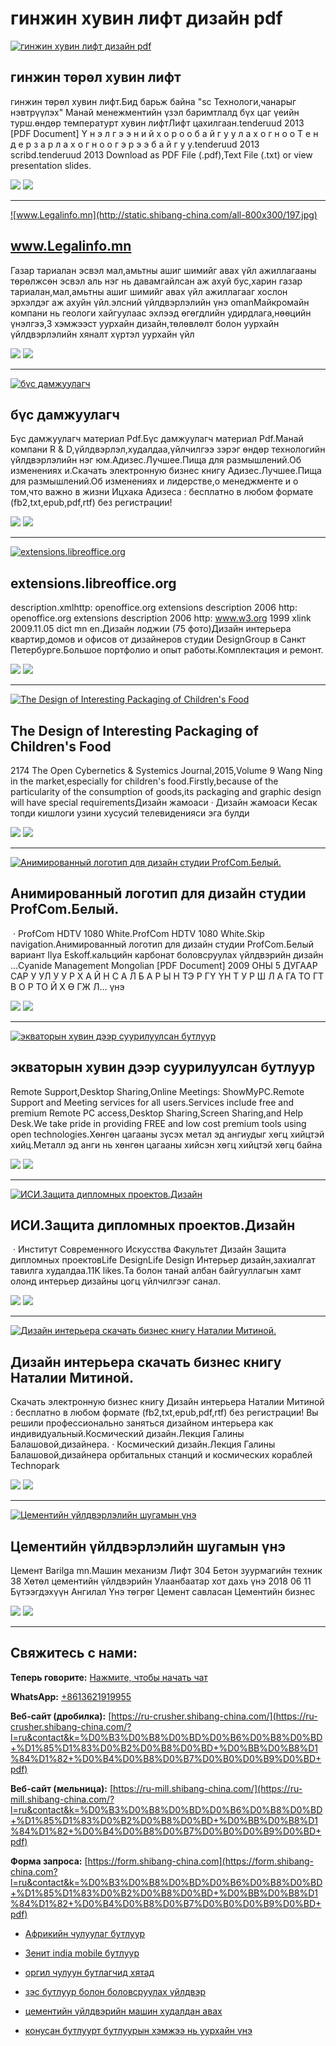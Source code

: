 # гинжин хувин лифт дизайн pdf

<a href="https://swt.shibang-china.com/?l=ru&img&k=%D0%B3%D0%B8%D0%BD%D0%B6%D0%B8%D0%BD+%D1%85%D1%83%D0%B2%D0%B8%D0%BD+%D0%BB%D0%B8%D1%84%D1%82+%D0%B4%D0%B8%D0%B7%D0%B0%D0%B9%D0%BD+pdf" target="_blank">![гинжин хувин лифт дизайн pdf](http://static.shibang-china.com/all-800x300/1190.jpg)</a>

## гинжин төрөл хувин лифт
гинжин төрөл хувин лифт.Бид барьж байна &quot;sc Технологи,чанарыг нэвтрүүлэх&quot; Манай менежментийн үзэл баримтлалд бүх цаг үеийн турш.өндөр температурт хувин лифтЛифт цахилгаан.tenderuud 2013 [PDF Document] Ү н э л г э э н и й х о р о о б а й г у у л а х о г н о о Т е н д е р з а р л а х о г н о о г э р э э б а й г у у.tenderuud 2013 scribd.tenderuud 2013 Download as PDF File (.pdf),Text File (.txt) or view presentation slides.


<a href="https://whatsapp.shibangsoft.com/WhatsApp.php" target="_blank" title="WhatsApp">![](http://static.shibang-china.com/icon/whatsapp.png)</a> <a href="https://swt.shibang-china.com/?l=ru&icon&k=%D0%B3%D0%B8%D0%BD%D0%B6%D0%B8%D0%BD+%D1%85%D1%83%D0%B2%D0%B8%D0%BD+%D0%BB%D0%B8%D1%84%D1%82+%D0%B4%D0%B8%D0%B7%D0%B0%D0%B9%D0%BD+pdf" target="_blank">![](http://static.shibang-china.com/icon/chat-ru.png)</a>

---

<a href="https://swt.shibang-china.com/?l=ru&img&k=%D0%B3%D0%B8%D0%BD%D0%B6%D0%B8%D0%BD+%D1%85%D1%83%D0%B2%D0%B8%D0%BD+%D0%BB%D0%B8%D1%84%D1%82+%D0%B4%D0%B8%D0%B7%D0%B0%D0%B9%D0%BD+pdf" target="_blank">![www.Legalinfo.mn](http://static.shibang-china.com/all-800x300/197.jpg)</a>

## www.Legalinfo.mn
Газар тариалан эсвэл мал,амьтны ашиг шимийг авах үйл ажиллагааны төрөлжсөн эсвэл аль нэг нь давамгайлсан аж ахуй бус,харин газар тариалан,мал,амьтны ашиг шимийг авах үйл ажиллагааг хослон эрхэлдэг аж ахуйн үйл.элсний үйлдвэрлэлийн үнэ omanМайкромайн компани нь геологи хайгуулаас эхлээд өгөгдлийн удирдлага,нөөцийн үнэлгээ,3 хэмжээст уурхайн дизайн,төлөвлөлт болон уурхайн үйлдвэрлэлийн хяналт хүртэл уурхайн үйл


<a href="https://whatsapp.shibangsoft.com/WhatsApp.php" target="_blank" title="WhatsApp">![](http://static.shibang-china.com/icon/whatsapp.png)</a> <a href="https://swt.shibang-china.com/?l=ru&icon&k=%D0%B3%D0%B8%D0%BD%D0%B6%D0%B8%D0%BD+%D1%85%D1%83%D0%B2%D0%B8%D0%BD+%D0%BB%D0%B8%D1%84%D1%82+%D0%B4%D0%B8%D0%B7%D0%B0%D0%B9%D0%BD+pdf" target="_blank">![](http://static.shibang-china.com/icon/chat-ru.png)</a>

---

<a href="https://swt.shibang-china.com/?l=ru&img&k=%D0%B3%D0%B8%D0%BD%D0%B6%D0%B8%D0%BD+%D1%85%D1%83%D0%B2%D0%B8%D0%BD+%D0%BB%D0%B8%D1%84%D1%82+%D0%B4%D0%B8%D0%B7%D0%B0%D0%B9%D0%BD+pdf" target="_blank">![бүс дамжуулагч](http://static.shibang-china.com/all-800x300/290.jpg)</a>

## бүс дамжуулагч
Бүс дамжуулагч материал Pdf.Бүс дамжуулагч материал Pdf.Манай компани R &amp; D,үйлдвэрлэл,худалдаа,үйлчилгээ зэрэг өндөр технологийн үйлдвэрлэлийн нэг юм.Адизес.Лучшее.Пища для размышлений.Об изменениях и.Скачать электронную бизнес книгу Адизес.Лучшее.Пища для размышлений.Об изменениях и лидерстве,о менеджменте и о том,что важно в жизни Ицхака Адизеса : бесплатно в любом формате (fb2,txt,epub,pdf,rtf) без регистрации!


<a href="https://whatsapp.shibangsoft.com/WhatsApp.php" target="_blank" title="WhatsApp">![](http://static.shibang-china.com/icon/whatsapp.png)</a> <a href="https://swt.shibang-china.com/?l=ru&icon&k=%D0%B3%D0%B8%D0%BD%D0%B6%D0%B8%D0%BD+%D1%85%D1%83%D0%B2%D0%B8%D0%BD+%D0%BB%D0%B8%D1%84%D1%82+%D0%B4%D0%B8%D0%B7%D0%B0%D0%B9%D0%BD+pdf" target="_blank">![](http://static.shibang-china.com/icon/chat-ru.png)</a>

---

<a href="https://swt.shibang-china.com/?l=ru&img&k=%D0%B3%D0%B8%D0%BD%D0%B6%D0%B8%D0%BD+%D1%85%D1%83%D0%B2%D0%B8%D0%BD+%D0%BB%D0%B8%D1%84%D1%82+%D0%B4%D0%B8%D0%B7%D0%B0%D0%B9%D0%BD+pdf" target="_blank">![extensions.libreoffice.org](http://static.shibang-china.com/all-800x300/767.jpg)</a>

## extensions.libreoffice.org
description.xmlhttp: openoffice.org extensions description 2006 http: openoffice.org extensions description 2006 http: www.w3.org 1999 xlink 2009.11.05 dict mn en.Дизайн лоджии (75 фото)Дизайн интерьера квартир,домов и офисов от дизайнеров студии DesignGroup в Санкт Петербурге.Большое портфолио и опыт работы.Комплектация и ремонт.


<a href="https://whatsapp.shibangsoft.com/WhatsApp.php" target="_blank" title="WhatsApp">![](http://static.shibang-china.com/icon/whatsapp.png)</a> <a href="https://swt.shibang-china.com/?l=ru&icon&k=%D0%B3%D0%B8%D0%BD%D0%B6%D0%B8%D0%BD+%D1%85%D1%83%D0%B2%D0%B8%D0%BD+%D0%BB%D0%B8%D1%84%D1%82+%D0%B4%D0%B8%D0%B7%D0%B0%D0%B9%D0%BD+pdf" target="_blank">![](http://static.shibang-china.com/icon/chat-ru.png)</a>

---

<a href="https://swt.shibang-china.com/?l=ru&img&k=%D0%B3%D0%B8%D0%BD%D0%B6%D0%B8%D0%BD+%D1%85%D1%83%D0%B2%D0%B8%D0%BD+%D0%BB%D0%B8%D1%84%D1%82+%D0%B4%D0%B8%D0%B7%D0%B0%D0%B9%D0%BD+pdf" target="_blank">![The Design of Interesting Packaging of Children's Food](http://static.shibang-china.com/all-800x300/322.jpg)</a>

## The Design of Interesting Packaging of Children's Food
2174 The Open Cybernetics &amp; Systemics Journal,2015,Volume 9 Wang Ning in the market,especially for children's food.Firstly,because of the particularity of the consumption of goods,its packaging and graphic design will have special requirementsДизайн жамоаси&nbsp;&#0183;&#32;Дизайн жамоаси Кесак топди кишлоги узини хусусий телевиденияси эга булди


<a href="https://whatsapp.shibangsoft.com/WhatsApp.php" target="_blank" title="WhatsApp">![](http://static.shibang-china.com/icon/whatsapp.png)</a> <a href="https://swt.shibang-china.com/?l=ru&icon&k=%D0%B3%D0%B8%D0%BD%D0%B6%D0%B8%D0%BD+%D1%85%D1%83%D0%B2%D0%B8%D0%BD+%D0%BB%D0%B8%D1%84%D1%82+%D0%B4%D0%B8%D0%B7%D0%B0%D0%B9%D0%BD+pdf" target="_blank">![](http://static.shibang-china.com/icon/chat-ru.png)</a>

---

<a href="https://swt.shibang-china.com/?l=ru&img&k=%D0%B3%D0%B8%D0%BD%D0%B6%D0%B8%D0%BD+%D1%85%D1%83%D0%B2%D0%B8%D0%BD+%D0%BB%D0%B8%D1%84%D1%82+%D0%B4%D0%B8%D0%B7%D0%B0%D0%B9%D0%BD+pdf" target="_blank">![Анимированный логотип для дизайн студии ProfCom.Белый.](http://static.shibang-china.com/all-800x300/257.jpg)</a>

## Анимированный логотип для дизайн студии ProfCom.Белый.
&nbsp;&#0183;&#32;ProfCom HDTV 1080 White.ProfCom HDTV 1080 White.Skip navigation.Анимированный логотип для дизайн студии ProfCom.Белый вариант Ilya Eskoff.кальцийн карбонат боловсруулах үйлдвэрийн дизайн …Cyanide Management Mongolian [PDF Document] 2009 ОНЫ 5 ДУГААР САР У УЛ У У Р Х А Й Н С А Л Б А Р Ы Н ТЭ Р ГҮ ҮН Т У Р Ш Л А ГА ТО ГТ В О Р ТО Й Х Ө ГЖ Л… үнэ


<a href="https://whatsapp.shibangsoft.com/WhatsApp.php" target="_blank" title="WhatsApp">![](http://static.shibang-china.com/icon/whatsapp.png)</a> <a href="https://swt.shibang-china.com/?l=ru&icon&k=%D0%B3%D0%B8%D0%BD%D0%B6%D0%B8%D0%BD+%D1%85%D1%83%D0%B2%D0%B8%D0%BD+%D0%BB%D0%B8%D1%84%D1%82+%D0%B4%D0%B8%D0%B7%D0%B0%D0%B9%D0%BD+pdf" target="_blank">![](http://static.shibang-china.com/icon/chat-ru.png)</a>

---

<a href="https://swt.shibang-china.com/?l=ru&img&k=%D0%B3%D0%B8%D0%BD%D0%B6%D0%B8%D0%BD+%D1%85%D1%83%D0%B2%D0%B8%D0%BD+%D0%BB%D0%B8%D1%84%D1%82+%D0%B4%D0%B8%D0%B7%D0%B0%D0%B9%D0%BD+pdf" target="_blank">![экваторын хувин дээр суурилуулсан бутлуур](http://static.shibang-china.com/all-800x300/1459.jpg)</a>

## экваторын хувин дээр суурилуулсан бутлуур
Remote Support,Desktop Sharing,Online Meetings: ShowMyPC.Remote Support and Meeting services for all users.Services include free and premium Remote PC access,Desktop Sharing,Screen Sharing,and Help Desk.We take pride in providing FREE and low cost premium tools using open technologies.Хөнгөн цагааны зүсэх метал эд ангиудыг хөгц хийцтэй хийц.Металл эд анги нь хөнгөн цагааны хийсэн хөгц хийцтэй хөгц байна


<a href="https://whatsapp.shibangsoft.com/WhatsApp.php" target="_blank" title="WhatsApp">![](http://static.shibang-china.com/icon/whatsapp.png)</a> <a href="https://swt.shibang-china.com/?l=ru&icon&k=%D0%B3%D0%B8%D0%BD%D0%B6%D0%B8%D0%BD+%D1%85%D1%83%D0%B2%D0%B8%D0%BD+%D0%BB%D0%B8%D1%84%D1%82+%D0%B4%D0%B8%D0%B7%D0%B0%D0%B9%D0%BD+pdf" target="_blank">![](http://static.shibang-china.com/icon/chat-ru.png)</a>

---

<a href="https://swt.shibang-china.com/?l=ru&img&k=%D0%B3%D0%B8%D0%BD%D0%B6%D0%B8%D0%BD+%D1%85%D1%83%D0%B2%D0%B8%D0%BD+%D0%BB%D0%B8%D1%84%D1%82+%D0%B4%D0%B8%D0%B7%D0%B0%D0%B9%D0%BD+pdf" target="_blank">![ИСИ.Защита дипломных проектов.Дизайн](http://static.shibang-china.com/all-800x300/912.jpg)</a>

## ИСИ.Защита дипломных проектов.Дизайн
&nbsp;&#0183;&#32;Институт Современного Искусства Факультет Дизайн Защита дипломных проектовLife DesignLife Design Интерьер дизайн,захиалгат тавилга худалдаа.11K likes.Та болон танай албан байгууллагын хамт олонд интерьер дизайны цогц үйлчилгээг санал.


<a href="https://whatsapp.shibangsoft.com/WhatsApp.php" target="_blank" title="WhatsApp">![](http://static.shibang-china.com/icon/whatsapp.png)</a> <a href="https://swt.shibang-china.com/?l=ru&icon&k=%D0%B3%D0%B8%D0%BD%D0%B6%D0%B8%D0%BD+%D1%85%D1%83%D0%B2%D0%B8%D0%BD+%D0%BB%D0%B8%D1%84%D1%82+%D0%B4%D0%B8%D0%B7%D0%B0%D0%B9%D0%BD+pdf" target="_blank">![](http://static.shibang-china.com/icon/chat-ru.png)</a>

---

<a href="https://swt.shibang-china.com/?l=ru&img&k=%D0%B3%D0%B8%D0%BD%D0%B6%D0%B8%D0%BD+%D1%85%D1%83%D0%B2%D0%B8%D0%BD+%D0%BB%D0%B8%D1%84%D1%82+%D0%B4%D0%B8%D0%B7%D0%B0%D0%B9%D0%BD+pdf" target="_blank">![Дизайн интерьера скачать бизнес книгу Наталии Митиной.](http://static.shibang-china.com/all-800x300/357.jpg)</a>

## Дизайн интерьера скачать бизнес книгу Наталии Митиной.
Скачать электронную бизнес книгу Дизайн интерьера Наталии Митиной : бесплатно в любом формате (fb2,txt,epub,pdf,rtf) без регистрации! Вы решили профессионально заняться дизайном интерьера как индивидуальный.Космический дизайн.Лекция Галины Балашовой,дизайнера.&nbsp;&#0183;&#32;Космический дизайн.Лекция Галины Балашовой,дизайнера орбитальных станций и космических кораблей Technopark


<a href="https://whatsapp.shibangsoft.com/WhatsApp.php" target="_blank" title="WhatsApp">![](http://static.shibang-china.com/icon/whatsapp.png)</a> <a href="https://swt.shibang-china.com/?l=ru&icon&k=%D0%B3%D0%B8%D0%BD%D0%B6%D0%B8%D0%BD+%D1%85%D1%83%D0%B2%D0%B8%D0%BD+%D0%BB%D0%B8%D1%84%D1%82+%D0%B4%D0%B8%D0%B7%D0%B0%D0%B9%D0%BD+pdf" target="_blank">![](http://static.shibang-china.com/icon/chat-ru.png)</a>

---

<a href="https://swt.shibang-china.com/?l=ru&img&k=%D0%B3%D0%B8%D0%BD%D0%B6%D0%B8%D0%BD+%D1%85%D1%83%D0%B2%D0%B8%D0%BD+%D0%BB%D0%B8%D1%84%D1%82+%D0%B4%D0%B8%D0%B7%D0%B0%D0%B9%D0%BD+pdf" target="_blank">![Цементийн үйлдвэрлэлийн шугамын үнэ](http://static.shibang-china.com/all-800x300/800.jpg)</a>

## Цементийн үйлдвэрлэлийн шугамын үнэ
Цемент Barilga mn.Машин механизм Лифт 304 Бетон зуурмагийн техник 38 Хөтөл цементийн үйлдвэрийн Улаанбаатар хот дахь үнэ 2018 06 11 Бүтээгдэхүүн Ангилал Үнэ төгрөг Цемент савласан Цементийн бизнес

<a href="https://whatsapp.shibangsoft.com/WhatsApp.php" target="_blank" title="WhatsApp">![](http://static.shibang-china.com/icon/whatsapp.png)</a> <a href="https://swt.shibang-china.com/?l=ru&icon&k=%D0%B3%D0%B8%D0%BD%D0%B6%D0%B8%D0%BD+%D1%85%D1%83%D0%B2%D0%B8%D0%BD+%D0%BB%D0%B8%D1%84%D1%82+%D0%B4%D0%B8%D0%B7%D0%B0%D0%B9%D0%BD+pdf" target="_blank">![](http://static.shibang-china.com/icon/chat-ru.png)</a>

---
## Свяжитесь с нами:

**Теперь говорите:** [Нажмите, чтобы начать чат](https://swt.shibang-china.com?l=ru&contact&k=%D0%B3%D0%B8%D0%BD%D0%B6%D0%B8%D0%BD+%D1%85%D1%83%D0%B2%D0%B8%D0%BD+%D0%BB%D0%B8%D1%84%D1%82+%D0%B4%D0%B8%D0%B7%D0%B0%D0%B9%D0%BD+pdf)

**WhatsApp:**  [+8613621919955](https://whatsapp.shibangsoft.com/WhatsApp.php)

**Веб-сайт (дробилка):** [https://ru-crusher.shibang-china.com/](https://ru-crusher.shibang-china.com/?l=ru&contact&k=%D0%B3%D0%B8%D0%BD%D0%B6%D0%B8%D0%BD+%D1%85%D1%83%D0%B2%D0%B8%D0%BD+%D0%BB%D0%B8%D1%84%D1%82+%D0%B4%D0%B8%D0%B7%D0%B0%D0%B9%D0%BD+pdf)

**Веб-сайт (мельница):** [https://ru-mill.shibang-china.com/](https://ru-mill.shibang-china.com/?l=ru&contact&k=%D0%B3%D0%B8%D0%BD%D0%B6%D0%B8%D0%BD+%D1%85%D1%83%D0%B2%D0%B8%D0%BD+%D0%BB%D0%B8%D1%84%D1%82+%D0%B4%D0%B8%D0%B7%D0%B0%D0%B9%D0%BD+pdf)

**Форма запроса:** [https://form.shibang-china.com](https://form.shibang-china.com?l=ru&contact&k=%D0%B3%D0%B8%D0%BD%D0%B6%D0%B8%D0%BD+%D1%85%D1%83%D0%B2%D0%B8%D0%BD+%D0%BB%D0%B8%D1%84%D1%82+%D0%B4%D0%B8%D0%B7%D0%B0%D0%B9%D0%BD+pdf)

* [Африкийн чулуулаг бутлуур](../126/%D0%90%D1%84%D1%80%D0%B8%D0%BA%D0%B8%D0%B9%D0%BD%20%D1%87%D1%83%D0%BB%D1%83%D1%83%D0%BB%D0%B0%D0%B3%20%D0%B1%D1%83%D1%82%D0%BB%D1%83%D1%83%D1%80.md)

* [Зенит india mobile бутлуур](../127/%D0%97%D0%B5%D0%BD%D0%B8%D1%82%20india%20mobile%20%D0%B1%D1%83%D1%82%D0%BB%D1%83%D1%83%D1%80.md)

* [оргил чулуун бутлагчид хятад](../129/%D0%BE%D1%80%D0%B3%D0%B8%D0%BB%20%D1%87%D1%83%D0%BB%D1%83%D1%83%D0%BD%20%D0%B1%D1%83%D1%82%D0%BB%D0%B0%D0%B3%D1%87%D0%B8%D0%B4%20%D1%85%D1%8F%D1%82%D0%B0%D0%B4.md)

* [зэс бутлуур болон боловсруулах үйлдвэр](../128/%D0%B7%D1%8D%D1%81%20%D0%B1%D1%83%D1%82%D0%BB%D1%83%D1%83%D1%80%20%D0%B1%D0%BE%D0%BB%D0%BE%D0%BD%20%D0%B1%D0%BE%D0%BB%D0%BE%D0%B2%D1%81%D1%80%D1%83%D1%83%D0%BB%D0%B0%D1%85%20%D2%AF%D0%B9%D0%BB%D0%B4%D0%B2%D1%8D%D1%80.md)

* [цементийн үйлдвэрийн машин худалдан авах](../128/%D1%86%D0%B5%D0%BC%D0%B5%D0%BD%D1%82%D0%B8%D0%B9%D0%BD%20%D2%AF%D0%B9%D0%BB%D0%B4%D0%B2%D1%8D%D1%80%D0%B8%D0%B9%D0%BD%20%D0%BC%D0%B0%D1%88%D0%B8%D0%BD%20%D1%85%D1%83%D0%B4%D0%B0%D0%BB%D0%B4%D0%B0%D0%BD%20%D0%B0%D0%B2%D0%B0%D1%85.md)

* [конусан бутлуурт бутлуурын хэмжээ нь уурхайн үнэ](../128/%D0%BA%D0%BE%D0%BD%D1%83%D1%81%D0%B0%D0%BD%20%D0%B1%D1%83%D1%82%D0%BB%D1%83%D1%83%D1%80%D1%82%20%D0%B1%D1%83%D1%82%D0%BB%D1%83%D1%83%D1%80%D1%8B%D0%BD%20%D1%85%D1%8D%D0%BC%D0%B6%D1%8D%D1%8D%20%D0%BD%D1%8C%20%D1%83%D1%83%D1%80%D1%85%D0%B0%D0%B9%D0%BD%20%D2%AF%D0%BD%D1%8D.md)